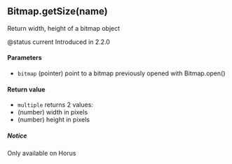 <!-- This file was generated by the script. Do not edit it, any changes will be lost! -->

## Bitmap.getSize(name)



Return width, height of a bitmap object

@status current Introduced in 2.2.0


#### Parameters

* `bitmap` (pointer) point to a bitmap previously opened with Bitmap.open()



#### Return value

* `multiple` returns 2 values:
 * (number) width in pixels
 * (number) height in pixels



##### Notice
Only available on Horus


